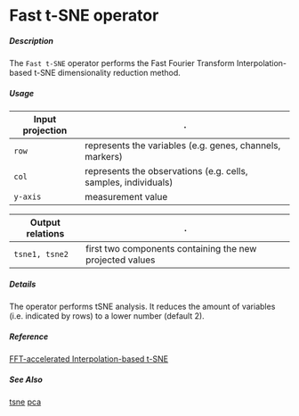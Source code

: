 # Fast t-SNE operator

##### Description

The `Fast t-SNE` operator performs the Fast Fourier Transform Interpolation-based t-SNE dimensionality reduction method.

##### Usage

Input projection|.
---|---
`row`   | represents the variables (e.g. genes, channels, markers)
`col`   | represents the observations (e.g. cells, samples, individuals) 
`y-axis`| measurement value


Output relations|.
---|---
`tsne1, tsne2`| first two components containing the new projected values

##### Details

The operator performs tSNE analysis. It reduces the amount of variables (i.e. indicated by rows) to a lower number (default 2).

##### Reference

[FFT-accelerated Interpolation-based t-SNE](https://github.com/KlugerLab/FIt-SNE)

##### See Also

[tsne](https://github.com/tercen/tsne_operator)
[pca](https://github.com/tercen/pca_operator)

